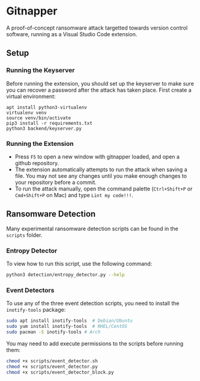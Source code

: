 # Gitnapper

A proof-of-concept ransomware attack targetted towards version control software, running as a Visual Studio Code extension.

## Setup

### Running the Keyserver

Before running the extension, you should set up the keyserver to make sure you can recover a password after the attack has taken place. First create a virtual environment:
```
apt install python3-virtualenv
virtualenv venv
source venv/bin/activate
pip3 install -r requirements.txt
python3 backend/keyserver.py
```

### Running the Extension
* Press `F5` to open a new window with gitnapper loaded, and open a github repository.
* The extension automatically attempts to run the attack when saving a file. You may not see any changes until you make enough changes to your repository before a commit.
* To run the attack manually, open the command palette (`Ctrl+Shift+P` or `Cmd+Shift+P` on Mac) and type `Lint my code!!!`.

## Ransomware Detection

Many experimental ransomware detection scripts can be found in the `scripts` folder.

### Entropy Detector

To view how to run this script, use the following command:
```bash
python3 detection/entropy_detector.py --help
```

### Event Detectors
To use any of the three event detection scripts, you need to install the `inotify-tools` package:
```bash
sudo apt install inotify-tools  # Debian/Ubuntu
sudo yum install inotify-tools  # RHEL/CentOS
sudo pacman -S inotify-tools # Arch
```
You may need to add execute permissions to the scripts before running them: 
```bash
chmod +x scripts/event_detector.sh
chmod +x scripts/event_detector.py
chmod +x scripts/event_detector_block.py
```